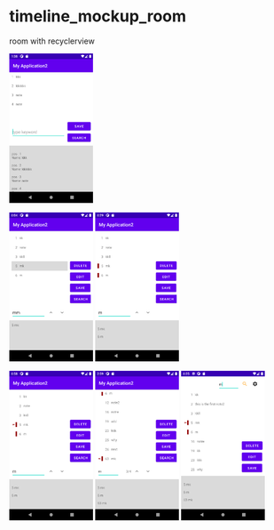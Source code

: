 # timeline_mockup_room
room with recyclerview

<img src="img/mockup_room.png" alt="mockup screenshot" width="30%" height="30%">

<img src="img/mockup_search2.png" alt="mockup screenshot" width="30%" height="30%"> <img src="img/mockup_search3.png" alt="mockup screenshot" width="30%" height="30%">

<img src="img/mockup_arrow.png" alt="mockup screenshot" width="30%" height="30%">
<img src="img/mockup_scroll.png" alt="mockup screenshot" width="30%" height="30%">
<img src="img/mockup_animation2.png" alt="mockup screenshot" width="30%" height="30%">
